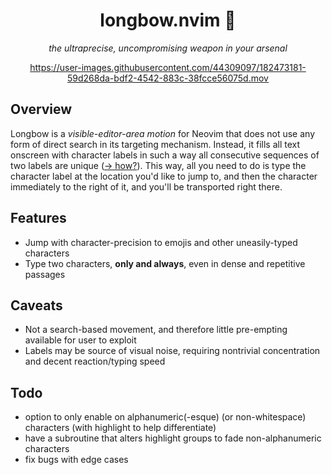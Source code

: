 <div align="center">

# longbow.nvim 🏹

*the ultraprecise, uncompromising weapon in your arsenal*

https://user-images.githubusercontent.com/44309097/182473181-59d268da-bdf2-4542-883c-38fcce56075d.mov

</div>

## Overview

Longbow is a *visible-editor-area motion* for Neovim that does not use any form
of direct search in its targeting mechanism. Instead, it fills all text
onscreen with character labels in such a way all consecutive sequences of two
labels are unique ([→ how?](https://en.wikipedia.org/wiki/De_Bruijn_sequence)).
This way, all you need to do is type the character label at the location you'd
like to jump to, and then the character immediately to the right of it, and
you'll be transported right there.

## Features

* Jump with character-precision to emojis and other uneasily-typed characters
* Type two characters, **only and always**, even in dense and repetitive passages

## Caveats

* Not a search-based movement, and therefore little pre-empting available for user to exploit
* Labels may be source of visual noise, requiring nontrivial concentration and decent reaction/typing speed

## Todo

* option to only enable on alphanumeric(-esque) (or non-whitespace) characters (with highlight to help differentiate)
* have a subroutine that alters highlight groups to fade non-alphanumeric characters
* fix bugs with edge cases
